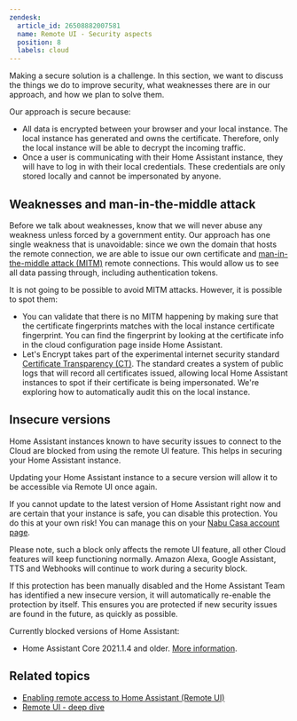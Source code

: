 ```yaml
---
zendesk:
  article_id: 26508882007581
  name: Remote UI - Security aspects
  position: 8
  labels: cloud
---
```



Making a secure solution is a challenge. In this section, we want to discuss the things we do to improve security, what weaknesses there are in our approach, and how we plan to solve them.

Our approach is secure because:

- All data is encrypted between your browser and your local instance. The local instance has generated and owns the certificate. Therefore, only the local instance will be able to decrypt the incoming traffic.
- Once a user is communicating with their Home Assistant instance, they will have to log in with their local credentials. These credentials are only stored locally and cannot be impersonated by anyone.

## Weaknesses and man-in-the-middle attack

Before we talk about weaknesses, know that we will never abuse any weakness unless forced by a government entity. Our approach has one single weakness that is unavoidable: since we own the domain that hosts the remote connection, we are able to issue our own certificate and [man-in-the-middle attack (MITM)](https://en.wikipedia.org/wiki/Man-in-the-middle_attack) remote connections. This would allow us to see all data passing through, including authentication tokens.

It is not going to be possible to avoid MITM attacks. However, it is possible to spot them:

- You can validate that there is no MITM happening by making sure that the certificate fingerprints matches with the local instance certificate fingerprint. You can find the fingerprint by looking at the certificate info in the cloud configuration page inside Home Assistant.
- Let's Encrypt takes part of the experimental internet security standard [Certificate Transparency (CT)](https://en.wikipedia.org/wiki/Certificate_Transparency). The standard creates a system of public logs that will record all certificates issued, allowing local Home Assistant instances to spot if their certificate is being impersonated. We're exploring how to automatically audit this on the local instance.

## Insecure versions

Home Assistant instances known to have security issues to connect to the Cloud are blocked from using the remote UI feature. This helps in securing your Home Assistant instance.

Updating your Home Assistant instance to a secure version will allow it to be accessible via Remote UI once again.

If you cannot update to the latest version of Home Assistant right now and are certain that your instance is safe, you can disable this protection. You do this at your own risk! You can manage this on your [Nabu Casa account page](https://account.nabucasa.com).

Please note, such a block only affects the remote UI feature, all other Cloud features will keep functioning normally.
Amazon Alexa, Google Assistant, TTS and Webhooks will continue to work during a security block.

If this protection has been manually disabled and the Home Assistant Team has identified a new insecure version, it will automatically re-enable the protection by itself. This ensures you are protected if new security issues are found in the future, as quickly as possible.

Currently blocked versions of Home Assistant:

- Home Assistant Core 2021.1.4 and older. [More information](https://www.home-assistant.io/blog/2021/01/23/security-disclosure2/).

## Related topics

- [Enabling remote access to Home Assistant (Remote UI)](/hc/en-us/articles/26474279202973/)
- [Remote UI - deep dive](/hc/en-us/articles/25619268678557/)